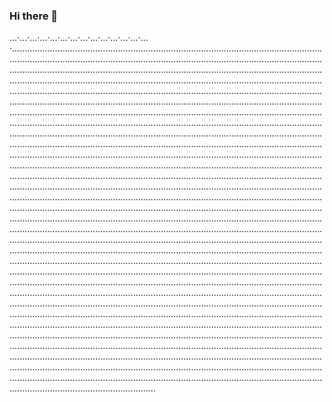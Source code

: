 ### Hi there 👋

…·…·…·…·…·…·…·…·…·…·…·…·…·…·.........................................................................................................................................................................................................................................................................................................................................................................................................................................................................................................................................................................................................................................................................................................................................................................................................................................................................................................................................................................................................................................................................................................................................................................................................................................................................................................................................................................................................................................................................................................................................................................................................................................................................................................................................................................................................................................................................................................................................................................................................................................................................................................................................................................................................................................................................................................................................................................................................................................................................................................................................................................................................................................................................................................................................................................................................................................................................................................................................................................................................................................................................................................................................................................................................................................................................................................................................................................................................................................................................................................................................................................................................................................................................................................................................................................................................................................................................................................................................................................................................................................................................................................................................................................................